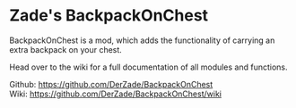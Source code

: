 # Zade's BackpackOnChest
BackpackOnChest is a mod, which adds the functionality of carrying an extra backpack on your chest.

Head over to the wiki for a full documentation of all modules and functions.

Github: https://github.com/DerZade/BackpackOnChest   
Wiki: https://github.com/DerZade/BackpackOnChest/wiki
